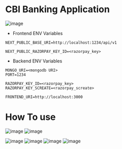 # CBI Banking Application

![image](https://github.com/user-attachments/assets/e0cab57a-df52-4b0d-873a-313ea348cfc0)

- Frontend ENV Variables
```env
NEXT_PUBLIC_BASE_URI=http://localhost:1234/api/v1

NEXT_PUBLIC_RAZORPAY_KEY_ID=<razorpay_key>
```


- Backend ENV Variables
```env
MONGO_URI=<mongodb URI>
PORT=1234

RAZORPAY_KEY_ID=<razorpay_key>
RAZORPAY_KEY_SCREATE=<razorpay_screate>

FRONTEND_URI=http://localhost:3000
```

# How To use 




![image](https://github.com/user-attachments/assets/2a62e003-07f0-4c30-ad80-63203be7c43a)
![image](https://github.com/user-attachments/assets/712f80b2-89ea-4c7c-9f9f-8cde302e7e12)


![image](https://github.com/user-attachments/assets/0264e7c1-b92c-4367-bc02-5074089d6f59)
![image](https://github.com/user-attachments/assets/8f60b75c-fda0-492f-b68e-2970d6afb215)
![image](https://github.com/user-attachments/assets/923720cc-064c-4e9f-9aed-29160d73496e)
![image](https://github.com/user-attachments/assets/680854f5-4ab5-4009-9f9c-1aea5d49fda1)
